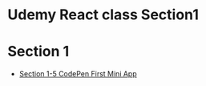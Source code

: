 # Udemy React class Section1

# Section 1

- [Section 1-5 CodePen First Mini App](https://codepen.io/cottonpup/pen/yLajmrG)